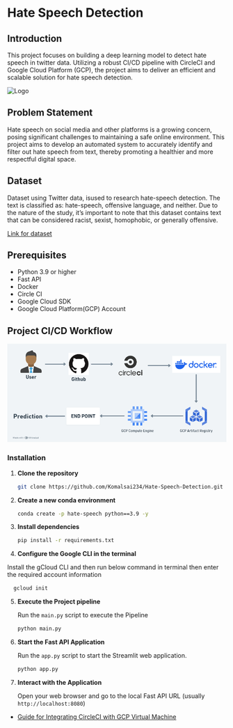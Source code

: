 # Hate Speech Detection

## Introduction

This project focuses on building a deep learning model to detect hate speech in twitter data. Utilizing a robust CI/CD pipeline with CircleCI and Google Cloud Platform (GCP), the project aims to deliver an efficient and scalable solution for hate speech detection.

![Logo](https://miro.medium.com/v2/resize:fit:1200/1*zV-Jl31NNcT6JBULRr2qjg.jpeg)

## Problem Statement
Hate speech on social media and other platforms is a growing concern, posing significant challenges to maintaining a safe online environment. This project aims to develop an automated system to accurately identify and filter out hate speech from text, thereby promoting a healthier and more respectful digital space.

## Dataset

Dataset using Twitter data, isused to research hate-speech detection. The text is classified as: hate-speech, offensive language, and neither. Due to the nature of the study, it’s important to note that this dataset contains text that can be considered racist, sexist, homophobic, or generally offensive.

[Link for dataset](https://drive.google.com/file/d/1Csf-4_Jb4MNmnEEw0eVDyMg-Xjr0l1CQ/view?usp=sharing)


## Prerequisites

- Python 3.9 or higher
- Fast API
- Docker
- Circle CI
- Google Cloud SDK
- Google Cloud Platform(GCP) Account

## Project CI/CD Workflow
![Project Workflow](workflow/main.png)

### Installation
1. **Clone the repository**
    ```bash
    git clone https://github.com/Komalsai234/Hate-Speech-Detection.git
    ```

2. **Create a new conda environment**
    ```bash
    conda create -p hate-speech python==3.9 -y
    ```

3. **Install dependencies**
    ```bash
    pip install -r requirements.txt
    ```
4. **Configure the Google CLI in the terminal**
    
Install the gCloud CLI and then run below command in terminal then enter the required account information
  ```bash
    gcloud init
```


5. **Execute the Project pipeline**

    Run the `main.py` script to execute the Pipeline
    ```bash
    python main.py
    ```

6. **Start the Fast API Application**
   
   Run the `app.py` script to start the Streamlit web application.

    ```bash
    python app.py
    ```
7. **Interact with the Application**

    Open your web browser and go to the local Fast API URL (usually `http://localhost:8080`)


* [Guide for Integrating CircleCI with GCP Virtual Machine](https://github.com/Komalsai234/Hate-Speech-Detection/blob/main/guide/Intergrate%20CircleCi%20with%20GCP%20VM.md)

